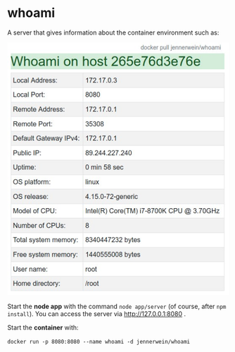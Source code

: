 # whoami
A server that gives information about the container environment such as:

![Local Address / Local Port / Remote Address / Remote Port / Default Gateway IPv4 / Public IP / Uptime / ... ](./images/whoami.jpg)

Start the **node app** with the command `node app/server` (of course, after `npm install`).
You can access the server via <http://127.0.0.1:8080> .

Start the **container** with:

`docker run -p 8080:8080 --name whoami -d jennerwein/whoami`
